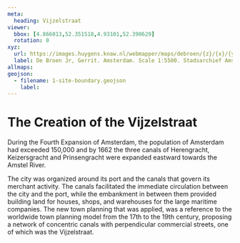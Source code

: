 ```yaml
---
meta:
  heading: Vijzelstraat
viewer:
  bbox: [4.866013,52.351518,4.93101,52.390629]
  rotation: 0
xyz:
  url: https://images.huygens.knaw.nl/webmapper/maps/debroen/{z}/{x}/{y}.png
  label: De Broen Jr, Gerrit. Amsterdam. Scale 1:5500. Stadsarchief Amsterdam. Amsterdam City Archives Collection - maps of the whole of Amsterdam. 1724.
allmaps:
geojson: 
  - filename: 1-site-boundary.geojson
    label: 
---
```

# The Creation of the Vijzelstraat
During the Fourth Expansion of Amsterdam, the population of Amsterdam had exceeded 150,000 and by 1662 the three canals of Herengracht, Keizersgracht and Prinsengracht were expanded eastward towards the Amstel River. 

The city was organized around its port and the canals that govern its merchant activity. The canals facilitated the immediate circulation between the city and the port, while the embankment in between them  provided building land for houses, shops, and warehouses for the large maritime companies. The new town planning that was applied, was a reference to the worldwide town planning model from the 17th to the 19th century, proposing a network of concentric canals with perpendicular commercial streets, one of which was the Vijzelstraat.
